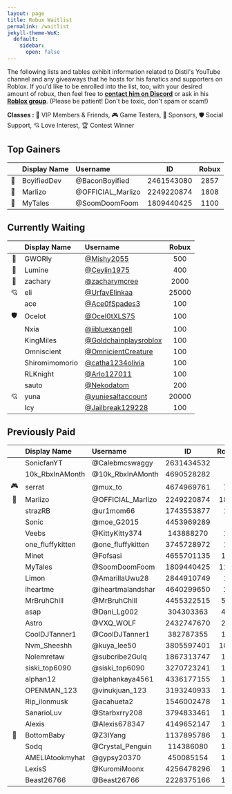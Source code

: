 ```yaml
---
layout: page
title: Robux Waitlist
permalink: /waitlist
jekyll-theme-WuK:
  default:
    sidebar:
      open: false
---
```


The following lists and tables exhibit information related to Distil's YouTube channel and any giveaways that he hosts for his fanatics and supporters on Roblox. If you'd like to be enrolled into the list, too, with your desired amount of robux, then feel free to [__contact him on Discord__](https://discord.gg/2rBcjwjRdC) or ask in his [__Roblox group__](https://www.roblox.com/groups/17260541/Fwiends-4-Life#!/about). (Please be patient! Don't be toxic, don't spam or scam!)

**Classes :** 👑 VIP Members & Friends, 🎮 Game Testers, 💎 Sponsors, 🛡️ Social Support, 💘 Love Interest, 🏆 Contest Winner

## Top Gainers

||Display Name|Username|ID|Robux|
|:---:|:---|:---|:---:|:---:|
|🥇|BoyifiedDev|@BaconBoyified|2461543080|2857|
|🥈|Marlizo|@OFFICIAL_Marlizo|2249220874|1808|
|🥉|MyTales|@SoomDoomFoom|1809440425|1100|

## Currently Waiting

||Display Name|Username|Robux|
|:---:|:---|:---|:---:|
|👑|GWORly|[@Mishy2055](https://www.roblox.com/users/4765595653/profile)|500|
|👑|Lumine|[@Ceylin1975](https://www.roblox.com/users/66893126/profile)|400|
|👑|zachary|[@zacharymcree](https://www.roblox.com/users/920423632/profile)|2000|
|💘|eli|[@UrfavElinkaa](https://www.roblox.com/users/3658555516/profile)|25000|
||ace|[@Ace0fSpades3](https://www.roblox.com/users/337810255/profile)|100|
|🛡️|Ocelot|[@Ocel0tXLS75](https://www.roblox.com/users/1840936673/profile)|100|
||Nxia|[@iibluexangell](https://www.roblox.com/users/1867525075/profile)|100|
||KingMiles|[@Goldchainplaysroblox](https://www.roblox.com/users/364682372/profile)|100|
||Omniscient|[@OmnicientCreature](https://www.roblox.com/users/557424545/profile)|100|
||Shiromimomorio|[@catha1234olivia](https://www.roblox.com/users/2550170007/profile)|100|
||RLKnight|[@Arlo127011](https://www.roblox.com/users/4922875592/profile)|100|
||sauto|[@Nekodatom](https://www.roblox.com/users/4809616892/profile)|200|
|💘|yuna|[@yuniesaltaccount](https://www.roblox.com/users/4563548177/profile)|20000|
||Icy|[@Jailbreak129228](https://www.roblox.com/users/1225906911/profile)|100|

## Previously Paid

||Display Name|Username|ID|Robux|
|:---:|:---|:---|:---:|:---:|
||SonicfanYT|@Calebmcswaggy|2631434532|2|
||10k_RbxInAMonth|@10k_RbxInAMonth|4690528282|2|
|🎮|serrat|@mux_to|4674969761|72|
|👑|Marlizo|@OFFICIAL_Marlizo|2249220874|1808|
||strazRB|@ur1mom66|1743553877|18|
||Sonic|@moe_G2015|4453969289|5|
||Veebs|@KittyKitty374|143888270|10|
||one_fluffykitten|@one_fluffykitten|3745728972|10|
||Minet|@Fofsasi|4655701135|180|
||MyTales|@SoomDoomFoom|1809440425|1100|
||Limon|@AmarillaUwu28|2844910749|10|
||iheartme|@iheartmalandshar|4640299650|20|
||MrBruhChill|@MrBruhChill|4455322515|500|
||asap|@Dani_Lg002|304303363|400|
||Astro|@VXQ_WOLF|2432747670|242|
||CoolDJTanner1|@CoolDJTanner1|382787355|130|
||Nvm_Sheeshh|@kuya_lee50|3805597401|1000|
||Nolemretaw|@subcribe2Gulq|1867313747|100|
||siski_top6090|@siski_top6090|3270723241|125|
||alphan12|@alphankaya4561|4336177155|100|
||OPENMAN_123|@vinukjuan_123|3193240933|100|
||Rip_ilonmusk|@acahueta2|1546002478|110|
||SanarioLuv|@Starbxrry208|3794833461|120|
||Alexis|@Alexis678347|4149652147|100|
|👑|BottomBaby|@Z3IYang|1137895786|181|
||Sodq|@Crystal_Penguin|114386080|145|
||AMELIAtookmyhat|@gypsy20370|450085154|100|
||LexisS|@KuromiMoonx|4256478296|100|
||Beast26766|@Beast26766|2228375166|100|
